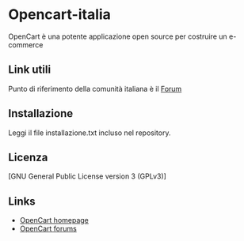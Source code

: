 # Opencart-italia

OpenCart è una potente applicazione open source per costruire un e-commerce

## Link utili

Punto di riferimento della comunità italiana è il [Forum](http://forum.opencart-italia.it)

## Installazione

Leggi il file installazione.txt incluso nel repository.

## Licenza

[GNU General Public License version 3 (GPLv3)]

## Links

- [OpenCart homepage](http://www.opencart-italia.it/)
- [OpenCart forums](http://forum.opencart-italia.it/)
